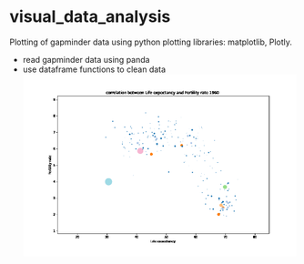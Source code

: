 # visual_data_analysis
Plotting of gapminder data using python plotting libraries: matplotlib, Plotly.
- read gapminder data using panda
- use dataframe functions to clean data
![graph](output.gif)
